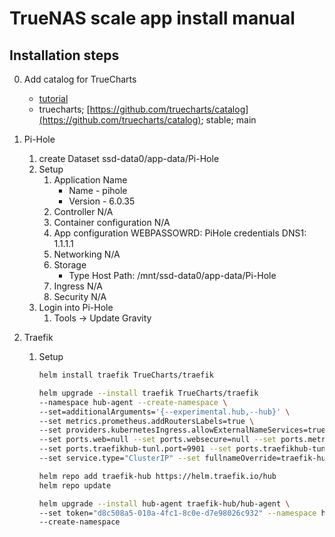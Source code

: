 # TrueNAS scale app install manual

## Installation steps

0. Add catalog for TrueCharts
    - [tutorial](https://truecharts.org/docs/manual/SCALE%20Apps/Quick-Start%20Guides/Adding-TrueCharts/)
    - truecharts; [https://github.com/truecharts/catalog](https://github.com/truecharts/catalog); stable; main

1. Pi-Hole
    1. create Dataset
        ssd-data0/app-data/Pi-Hole
    2. Setup
        1. Application Name
            - Name - pihole
            - Version - 6.0.35
        2. Controller
            N/A
        3. Container configuration
            N/A
        4. App configuration
            WEBPASSOWRD: PiHole credentials
            DNS1: 1.1.1.1
        5. Networking
            N/A
        6. Storage
            - Type
                Host Path: /mnt/ssd-data0/app-data/Pi-Hole
        7. Ingress
            N/A
        8. Security
            N/A
    3. Login into Pi-Hole
        1. Tools -> Update Gravity

2. Traefik
    1. Setup
        ```BASH
        helm install traefik TrueCharts/traefik

        helm upgrade --install traefik TrueCharts/traefik
        --namespace hub-agent --create-namespace \
        --set=additionalArguments='{--experimental.hub,--hub}' \
        --set metrics.prometheus.addRoutersLabels=true \
        --set providers.kubernetesIngress.allowExternalNameServices=true \
        --set ports.web=null --set ports.websecure=null --set ports.metrics.        expose=true \
        --set ports.traefikhub-tunl.port=9901 --set ports.traefikhub-tunl.      expose=true --set ports.traefikhub-tunl.exposedPort=9901 --set ports.   traefikhub-tunl.protocol="TCP" \
        --set service.type="ClusterIP" --set fullnameOverride=traefik-hub 

        helm repo add traefik-hub https://helm.traefik.io/hub
        helm repo update

        helm upgrade --install hub-agent traefik-hub/hub-agent \
        --set token="d8c508a5-010a-4fc1-8c0e-d7e98026c932" --namespace hub-agent \
        --create-namespace 
        ```